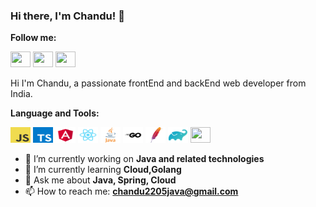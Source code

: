 ### Hi there, I'm Chandu! 👋

**Follow me:**

<a href="https://www.instagram.com/chandu_allenki/"><img height="25" width="32" src="https://cdn.jsdelivr.net/npm/simple-icons@v6/icons/instagram.svg" /></a> 
<a href="https://www.youtube.com/channel/UCzHHmwuvl4MmnzOgfi05TdQ"><img height="25" width="32" src="https://cdn.jsdelivr.net/npm/simple-icons@v6/icons/youtube.svg" /></a>
<a href="https://www.linkedin.com/in/allenki-sai-chandu-340289a9/"><img height="25" width="32" src="https://cdn.jsdelivr.net/npm/simple-icons@v6/icons/linkedin.svg" /></a>

Hi I'm Chandu, a passionate frontEnd and backEnd web developer from India.

**Language and Tools:**

<img height="25" width="32" src="https://raw.githubusercontent.com/github/explore/80688e429a7d4ef2fca1e82350fe8e3517d3494d/topics/javascript/javascript.png"/> <img height="25" width="32" src="https://raw.githubusercontent.com/github/explore/80688e429a7d4ef2fca1e82350fe8e3517d3494d/topics/typescript/typescript.png"/>
<img height="25" width="32" src="https://raw.githubusercontent.com/github/explore/80688e429a7d4ef2fca1e82350fe8e3517d3494d/topics/angular/angular.png"/>
<img height="25" width="32" src="https://raw.githubusercontent.com/github/explore/80688e429a7d4ef2fca1e82350fe8e3517d3494d/topics/react/react.png"/>
<img height="25" width="32" src="https://raw.githubusercontent.com/github/explore/80688e429a7d4ef2fca1e82350fe8e3517d3494d/topics/java/java.png"/>
<img height="25" width="32" src="https://raw.githubusercontent.com/github/explore/80688e429a7d4ef2fca1e82350fe8e3517d3494d/topics/go/go.png"/>
<img height="25" width="32" src="https://raw.githubusercontent.com/github/explore/80688e429a7d4ef2fca1e82350fe8e3517d3494d/topics/maven/maven.png"/>
<img height="25" width="32" src="https://raw.githubusercontent.com/github/explore/80688e429a7d4ef2fca1e82350fe8e3517d3494d/topics/gradle/gradle.png"/>
<img height="25" width="32" src="https://avatars.githubusercontent.com/u/317776?s=200&v=4"/>

- 🔭 I’m currently working on  **Java and related technologies**
- 🌱 I’m currently learning **Cloud,Golang**
- 💬 Ask me about **Java, Spring, Cloud**
- 📫 How to reach me: **chandu2205java@gmail.com**
